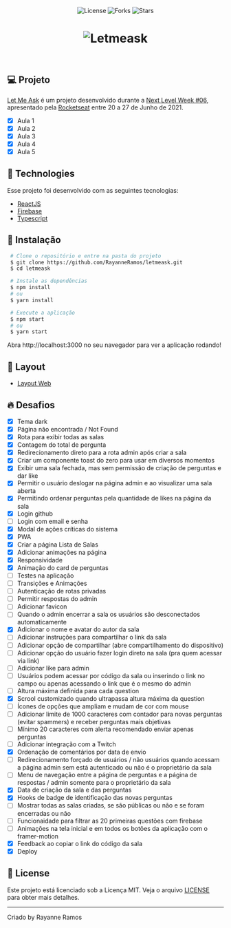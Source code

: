 <p align='center'>
  <img src='https://img.shields.io/badge/license-MIT-%23835afd' alt='License' />
  <img src='https://img.shields.io/badge/forks-MIT-%23835afd' alt='Forks' />
  <img src='https://img.shields.io/badge/stars-MIT-%23835afd' alt='Stars' />
</P>

<h1 align='center'>
  <img src='https://user-images.githubusercontent.com/43352880/123683373-819d7600-d822-11eb-9825-5f21cef4c924.png' title='Letmeask' alt='Letmeask'/>
</h1>

<br>

## 💻 Projeto
[Let Me Ask](https://letmeask-phi.vercel.app/) é um projeto desenvolvido durante a [Next Level Week #06](https://nextlevelweek.com/),
apresentado pela [Rocketseat](https://rocketseat.com.br) entre 20 a 27 de Junho de 2021.

 - [x] Aula 1
 - [x] Aula 2
 - [x] Aula 3
 - [x] Aula 4
 - [x] Aula 5

## 🧪 Technologies

Esse projeto foi desenvolvido com as seguintes tecnologias:

 - [ReactJS](https://reactjs.org)
 - [Firebase](https://firebase.google.com/)
 - [Typescript](https://www.typescriptlang.org/)

## 🚀 Instalação

```bash
 # Clone o repositório e entre na pasta do projeto
 $ git clone https://github.com/RayanneRamos/letmeask.git
 $ cd letmeask

 # Instale as dependências
 $ npm install
 # ou
 $ yarn install

 # Execute a aplicação
 $ npm start
 # ou
 $ yarn start
```
 Abra http://localhost:3000 no seu navegador para ver a aplicação rodando!

## 🔖 Layout

 - [Layout Web](https://www.figma.com/file/Uf2FtAixC7CNH2stDTTy0c/Letmeask-(Copy)?node-id=0%3A1)

## 🔥 Desafios
 - [x] Tema dark
 - [x] Página não encontrada / Not Found
 - [x] Rota para exibir todas as salas
 - [x] Contagem do total de pergunta
 - [x] Redirecionamento direto para a rota admin após criar a sala
 - [x] Criar um componente toast do zero para usar em diversos momentos
 - [x] Exibir uma sala fechada, mas sem permissão de criação de perguntas e dar like
 - [x] Permitir o usuário deslogar na página admin e ao visualizar uma sala aberta
 - [x] Permitindo ordenar perguntas pela quantidade de likes na página da sala
 - [x] Login github
 - [ ] Login com email e senha
 - [x] Modal de ações críticas do sistema
 - [x] PWA
 - [x] Criar a página Lista de Salas
 - [x] Adicionar animações na página
 - [x] Responsividade
 - [x] Animação do card de perguntas
 - [ ] Testes na aplicação
 - [ ] Transições e Animações
 - [ ] Autenticação de rotas privadas
 - [ ] Permitir respostas do admin
 - [ ] Adicionar favicon
 - [ ] Quando o admin encerrar a sala os usuários são desconectados automaticamente
 - [x] Adicionar o nome e avatar do autor da sala
 - [ ] Adicionar instruções para compartilhar o link da sala
 - [ ] Adicionar opção de compartilhar (abre compartilhamento do dispositivo)
 - [ ] Adicionar opção do usuário fazer login direto na sala (pra quem acessar via link)
 - [ ] Adicionar like para admin
 - [ ] Usuários podem acessar por código da sala ou inserindo o link no campo ou apenas acessando o link que é o mesmo do admin
 - [ ] Altura máxima definida para cada question
 - [x] Scrool customizado quando ultrapassa altura máxima da question
 - [ ] Ícones de opções que ampliam e mudam de cor com mouse
 - [ ] Adicionar limite de 1000 caracteres com contador para novas perguntas (evitar spammers) e receber perguntas mais objetivas
 - [ ] Mínimo 20 caracteres com alerta recomendado enviar apenas perguntas
 - [ ] Adicionar integração com a Twitch
 - [x] Ordenação de comentários por data de envio
 - [ ] Redirecionamento forçado de usuários / não usuários quando acessam a página admin sem está autenticado ou não é o proprietário da sala
 - [ ] Menu de navegação entre a página de perguntas e a página de respostas / admin somente para o proprietário da sala
 - [x] Data de criação da sala e das perguntas
 - [x] Hooks de badge de identificação das novas perguntas 
 - [ ] Mostrar todas as salas criadas, se são públicas ou não e se foram encerradas ou não
 - [ ] Funcionaidade para filtrar as 20 primeiras questões com firebase
 - [ ] Animações na tela inicial e em todos os botões da aplicação com o framer-motion
 - [x] Feedback ao copiar o link do código da sala
 - [x] Deploy

## 📝 License

Este projeto está licenciado sob a Licença MIT. Veja o arquivo [LICENSE](LICENSE) para obter mais detalhes.

---

<p aling="center">Criado by Rayanne Ramos</p>
